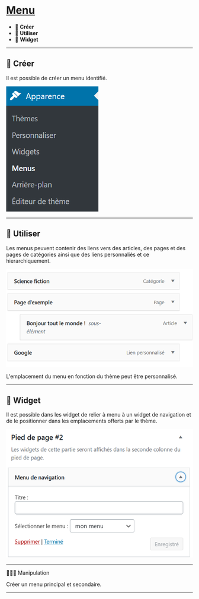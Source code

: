# [Menu](https://wordpress.com/fr/support/menus/)

* 🔖 **Créer**
* 🔖 **Utiliser**
* 🔖 **Widget**

___

## 📑 Créer

Il est possible de créer un menu identifié.

![image](./resources/creer-menu.png)

___

## 📑 Utiliser

Les menus peuvent contenir des liens vers des articles, des pages et des pages de catégories ainsi que des liens personnaliés et ce hierarchiquement.


![image](./resources/menu-utiliser.png)

L'emplacement du menu en fonction du thème peut être personnalisé.

___

## 📑 Widget

Il est possible dans les widget de relier à menu à un widget de navigation et de le positionner dans les emplacements offerts par le thème.

![image](./resources/menu-widget.png)

___

👨🏻‍💻 Manipulation

Créer un menu principal et secondaire.
___
